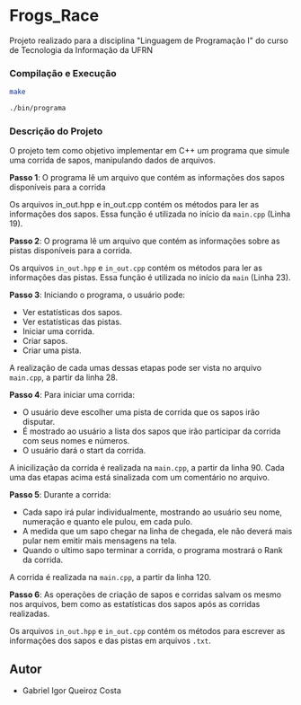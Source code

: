 # Frogs_Race

Projeto realizado para a disciplina "Linguagem de Programação I" do curso de Tecnologia da Informação da UFRN

### Compilação e Execução

```bash
make
```

```bash
./bin/programa
```

### Descrição do Projeto

O projeto tem como objetivo implementar em C++ um programa que simule uma corrida de sapos, manipulando dados de arquivos.

**Passo 1**: O programa lê um arquivo que contém as informações dos sapos disponíveis para a corrida

Os arquivos in_out.hpp e in_out.cpp contém os métodos para ler as informações dos sapos. Essa função é utilizada no início da `main.cpp` (Linha 19).

**Passo 2**: O programa lê um arquivo que contém as informações sobre as pistas disponíveis para a corrida.

Os arquivos `in_out.hpp` e `in_out.cpp` contém os métodos para ler as informações das pistas. Essa função é utilizada no início da `main` (Linha 23).

**Passo 3**: Iniciando o programa, o usuário pode:
- Ver estatísticas dos sapos.
- Ver estatísticas das pistas.
- Iniciar uma corrida.
- Criar sapos.
- Criar uma pista.

A realização de cada umas dessas etapas pode ser vista no arquivo `main.cpp`, a partir da linha 28.

**Passo 4**: Para iniciar uma corrida:

- O usuário deve escolher uma pista de corrida que os sapos irão disputar.
- É mostrado ao usuário a lista dos sapos que irão participar da corrida com seus nomes e números.
- O usuário dará o start da corrida.

A inicilização da corrida é realizada na `main.cpp`, a partir da linha 90. Cada uma das etapas acima está sinalizada com um comentário no arquivo.

**Passo 5**: Durante a corrida:

- Cada sapo irá pular individualmente, mostrando ao usuário seu nome, numeração e quanto ele pulou, em cada pulo.
- A medida que um sapo chegar na linha de chegada, ele não deverá mais pular nem emitir mais mensagens na tela.
- Quando o ultimo sapo terminar a corrida, o programa mostrará o Rank da corrida.

A corrida é realizada na `main.cpp`, a partir da linha 120.

**Passo 6**: As operações de criação de sapos e corridas salvam os mesmo nos arquivos, bem como as estatísticas dos sapos após as corridas realizadas.

Os arquivos `in_out.hpp` e `in_out.cpp` contém os métodos para escrever as informações dos sapos e das pistas em arquivos `.txt`.

## Autor

- Gabriel Igor Queiroz Costa
